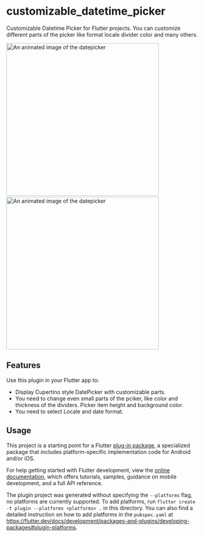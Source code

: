 # customizable_datetime_picker

Customizable Datetime Picker for Flutter projects. You can customize different parts of the picker like format locale divider color and many others.

<p>
  <img src="https://media.giphy.com/media/8GPikjiC1SVQiWk2Tq/giphy.gif"?raw=true"
    alt="An animated image of the datepicker" height="400"/>
  &nbsp;&nbsp;&nbsp;&nbsp;
  <img src="https://media.giphy.com/media/iATbwkKNK982AAWlac/giphy.gif?raw=true"
   alt="An animated image of the datepicker" height="400"/>
</p>

## Features

Use this plugin in your Flutter app to:

* Display Cupertino style DatePicker with customizable parts.
* You need to change even small parts of the pciker, like color and thickness of the dividers. Picker item height and background color.
* You need to select Locale and date format. 

## Usage

This project is a starting point for a Flutter
[plug-in package](https://flutter.dev/developing-packages/),
a specialized package that includes platform-specific implementation code for
Android and/or iOS.

For help getting started with Flutter development, view the
[online documentation](https://flutter.dev/docs), which offers tutorials,
samples, guidance on mobile development, and a full API reference.

The plugin project was generated without specifying the `--platforms` flag, no platforms are currently supported.
To add platforms, run `flutter create -t plugin --platforms <platforms> .` in this directory.
You can also find a detailed instruction on how to add platforms in the `pubspec.yaml` at https://flutter.dev/docs/development/packages-and-plugins/developing-packages#plugin-platforms.
